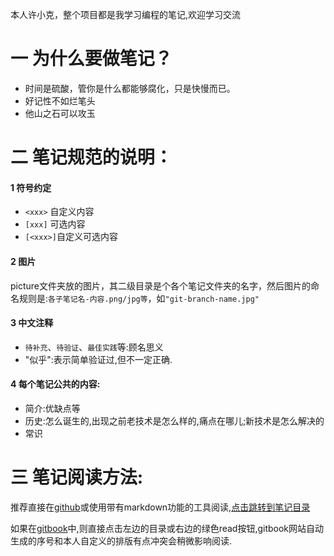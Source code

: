 本人许小克，整个项目都是我学习编程的笔记,欢迎学习交流
# 一 为什么要做笔记？  
- 时间是硫酸，管你是什么都能够腐化，只是快慢而已。
- 好记性不如烂笔头
- 他山之石可以攻玉

# 二 笔记规范的说明：
#### 1 符号约定
- `<xxx>` 自定义内容
- `[xxx]` 可选内容
- `[<xxx>]`自定义可选内容
#### 2 图片
picture文件夹放的图片，其二级目录是个各个笔记文件夹的名字，然后图片的命名规则是:`各子笔记名-内容.png/jpg等`，如`"git-branch-name.jpg"`

#### 3 中文注释
- `待补充`、`待验证`、`最佳实践`等:顾名思义
- "似乎":表示简单验证过,但不一定正确.

#### 4 每个笔记公共的内容:
- 简介:优缺点等
- 历史:怎么诞生的,出现之前老技术是怎么样的,痛点在哪儿;新技术是怎么解决的
- 常识

# 三 笔记阅读方法:
推荐直接在[github](https://github.com/xushike/study)或使用带有markdown功能的工具阅读,[点击跳转到笔记目录](./SUMMARY.md)

如果在[gitbook](https://xushike.gitbooks.io/study/content/)中,则直接点击左边的目录或右边的绿色read按钮,gitbook网站自动生成的序号和本人自定义的排版有点冲突会稍微影响阅读.
